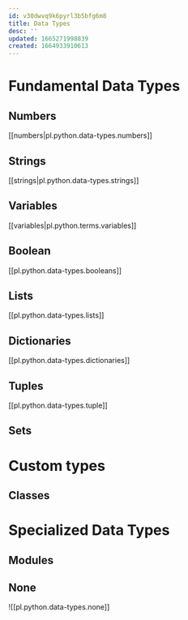 ```yaml
---
id: v30dwvq9k6pyrl3b5bfg6m8
title: Data Types
desc: ''
updated: 1665271998839
created: 1664933910613
---
```

# Fundamental Data Types
## Numbers

[[numbers|pl.python.data-types.numbers]]

## Strings

[[strings|pl.python.data-types.strings]]

## Variables

[[variables|pl.python.terms.variables]]

## Boolean

[[pl.python.data-types.booleans]]

## Lists
[[pl.python.data-types.lists]]
## Dictionaries
[[pl.python.data-types.dictionaries]]
## Tuples
[[pl.python.data-types.tuple]]
## Sets


# Custom types

## Classes

# Specialized Data Types
## Modules
## None
![[pl.python.data-types.none]]
